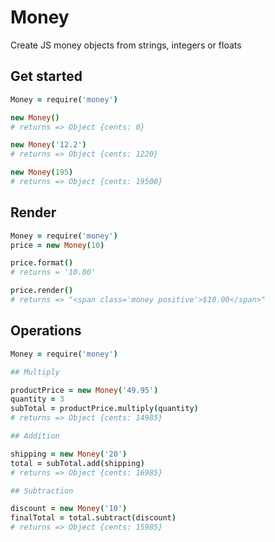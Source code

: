 # Money

Create JS money objects from strings, integers or floats

## Get started

```coffee
Money = require('money')

new Money()
# returns => Object {cents: 0}

new Money('12.2')
# returns => Object {cents: 1220}

new Money(195)
# returns => Object {cents: 19500}

```

## Render

```coffee
Money = require('money')
price = new Money(10)

price.format()
# returns = '10.00'

price.render()
# returns => "<span class='money positive'>$10.00</span>"

```

## Operations

```coffee
Money = require('money')

## Multiply

productPrice = new Money('49.95')
quantity = 3
subTotal = productPrice.multiply(quantity)
# returns => Object {cents: 14985}

## Addition

shipping = new Money('20')
total = subTotal.add(shipping)
# returns => Object {cents: 16985}

## Subtraction

discount = new Money('10')
finalTotal = total.subtract(discount)
# returns => Object {cents: 15985}

```
